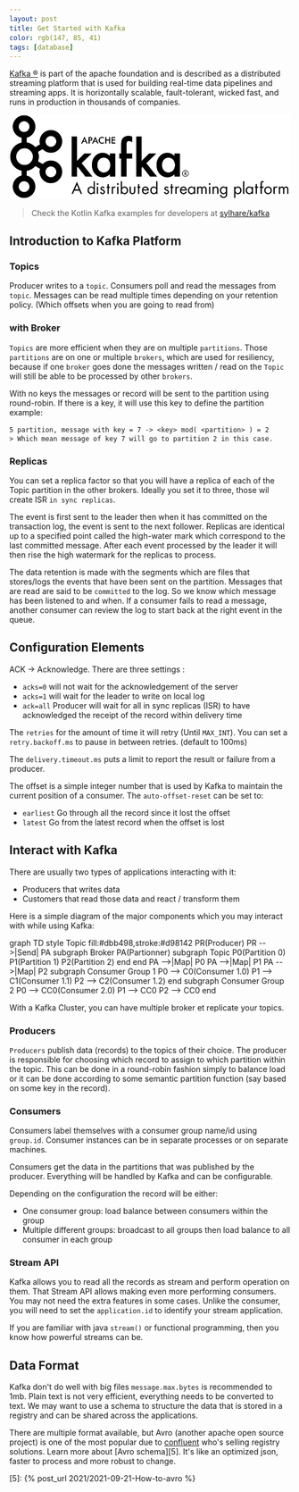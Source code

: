 ```yaml
---
layout: post
title: Get Started with Kafka
color: rgb(147, 85, 41)
tags: [database]
---
```


[Kafka ®][1] is part of the apache foundation and is described as a distributed streaming platform that
is used for building real-time data pipelines and streaming apps. 
It is horizontally scalable, fault-tolerant, wicked fast, and runs in production in thousands of companies.

![kafka logo][2]

> Check the Kotlin Kafka examples for developers at [sylhare/kafka][3]


## Introduction to Kafka Platform

### Topics

Producer writes to a `topic`.
Consumers poll and read the messages from `topic`.
Messages can be read multiple times depending on your retention policy. 
(Which offsets when you are going to read from) 

### with Broker

`Topics` are more efficient when they are on multiple `partitions`. 
Those `partitions` are on one or multiple `brokers`, which are used for resiliency, because if one `broker` goes done the messages
written / read on the `Topic` will still be able to be processed by other `brokers`.

With no keys the messages or record will be sent to the partition using round-robin. 
If there is a key, it will use this key to define the partition example:

```
5 partition, message with key = 7 -> <key> mod( <partition> ) = 2 
> Which mean message of key 7 will go to partition 2 in this case.
```

### Replicas 

You can set a replica factor so that you will have a replica of each of the Topic partition in the other brokers.
Ideally you set it to three, those wil create ISR `in sync replicas`.

The event is first sent to the leader then when it has committed on the transaction log, the event is sent to the next follower.
Replicas are identical up to a specified point called the high-water mark which correspond to the last committed message.
After each event processed by the leader it will then rise the high watermark for the replicas to process.

The data retention is made with the segments which are files that stores/logs the events that have been sent on the partition.
Messages that are read are said to be `committed` to the log. So we know which message has been listened to and when.
If a consumer fails to read a message, another consumer can review the log to start back at the right event in the queue.

## Configuration Elements

ACK -> Acknowledge. There are three settings :
  - `acks=0` will not wait for the acknowledgement of the server
  - `acks=1` will wait for the leader to write on local log
  - `ack=all` Producer will wait for all in sync replicas (ISR) to have acknowledged the receipt of the record within delivery time

The `retries` for the amount of time it will retry (Until `MAX_INT`).
You can set a `retry.backoff.ms` to pause in between retries. (default to 100ms)    

The `delivery.timeout.ms` puts a limit to report the result or failure from a producer.

The offset is a simple integer number that is used by Kafka to maintain the current position of a consumer.
The `auto-offset-reset` can be set to:
 - `earliest` Go through all the record since it lost the offset  
 - `latest` Go from the latest record when the offset is lost

## Interact with Kafka

There are usually two types of applications interacting with it:
- Producers that writes data
- Customers that read those data and react / transform them

Here is a simple diagram of the major components which you may interact with while using Kafka:

<div class="mermaid">
graph TD
    style Topic fill:#dbb498,stroke:#d98142
    PR(Producer)
    PR -->|Send| PA
    subgraph Broker
    PA(Partionner)
    subgraph Topic
     P0(Partition 0)
     P1(Partition 1)
     P2(Partition 2)
    end
    end
    PA -->|Map| P0
    PA -->|Map| P1
    PA -->|Map| P2
    subgraph Consumer Group 1
     P0 --> C0(Consumer 1.0)
     P1 --> C1(Consumer 1.1)
     P2 --> C2(Consumer 1.2)
    end
    subgraph Consumer Group 2
     P0 --> CC0(Consumer 2.0)
     P1 --> CC0
     P2 --> CC0
    end
</div>

With a Kafka Cluster, you can have multiple broker et replicate your topics.

### Producers 

`Producers` publish data (records) to the topics of their choice. 
The producer is responsible for choosing which record to assign to which partition within the topic. 
This can be done in a round-robin fashion simply to balance load or it can be done according to some semantic partition function (say based on some key in the record). 

### Consumers

Consumers label themselves with a consumer group name/id using `group.id`.
Consumer instances can be in separate processes or on separate machines. 

Consumers get the data in the partitions that was published by the producer.
Everything will be handled by Kafka and can be configurable.

Depending on the configuration the record will be either:
 - One consumer group: load balance between consumers within the group
 - Multiple different groups: broadcast to all groups then load balance to all consumer in each group


### Stream API

Kafka allows you to read all the records as stream and perform operation on them.
That Stream API allows making even more performing consumers. You may not need the extra features in some cases.
Unlike the consumer, you will need to set the `application.id` to identify your stream application.

If you are familiar with java `stream()` or functional programming, then you know how
powerful streams can be. 

## Data Format

Kafka don't do well with big files `message.max.bytes` is recommended to 1mb.
Plain text is not very efficient, everything needs to be converted to text.
We may want to use a schema to structure the data that is stored in a registry and can be shared across the applications.

There are multiple format available, but Avro (another apache open source project) is one of the most popular due to [confluent][4]
who's selling registry solutions. Learn more about [Avro schema][5].
It's like an optimized json, faster to process and more robust to change.

[1]: https://kafka.apache.org/
[2]: https://raw.githubusercontent.com/sylhare/kafka/master/logo.png
[3]: https://github.com/sylhare/kafka
[4]: https://docs.confluent.io/platform/current/schema-registry/fundamentals/serdes-develop/serdes-avro.html
[5]: {% post_url 2021/2021-09-21-How-to-avro %}
